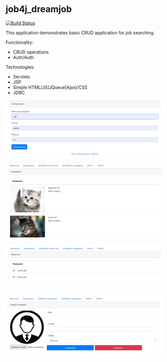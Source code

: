 # job4j_dreamjob
[![Build Status](https://travis-ci.org/ShamRail/job4j_dreamjob.svg?branch=master)](https://travis-ci.org/ShamRail/job4j_dreamjob)

This application demonstrates basic CRUD application for job searching.

Functionality:
* CRUD operations
* Auth/Auth

Technologies:
* Servlets
* JSP
* Simple HTML/JS(JQueue|Ajax)/CSS
* JDBC

![img](./img/1.jpg)
<br> 
<br>
![img](./img/2.jpg)
<br> 
<br>
![img](./img/3.jpg)
<br> 
<br>
![img](./img/4.jpg)
